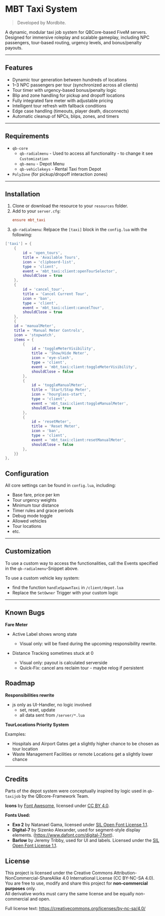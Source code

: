 # MBT Taxi System

> Developed by Mordbite.

A dynamic, modular taxi job system for QBCore-based FiveM servers.  
Designed for immersive roleplay and scalable gameplay, including NPC passengers, tour-based routing, urgency levels, and bonus/penalty payouts.

---

## Features

- Dynamic tour generation between hundreds of locations
- 1–3 NPC passengers per tour (synchronized across all clients)
- Tour timer with urgency-based bonus/penalty logic
- Blip and zone handling for pickup and dropoff locations
- Fully integrated fare meter with adjustable pricing
- Intelligent tour refresh with fallback conditions
- Edge case handling (timeouts, player death, disconnects)
- Automatic cleanup of NPCs, blips, zones, and timers

---

## Requirements

- `qb-core`
	- `qb-radialmenu` - Used to access all functionality - to change it see `Customization`
	- `qb-menu` - Depot Menu
	- `qb-vehiclekeys` - Rental Taxi from Depot
- `PolyZone` (for pickup/dropoff interaction zones)

---

## Installation

1. Clone or download the resource to your `resources` folder.
2. Add to your `server.cfg`:
   ```ini
   ensure mbt_taxi
   ```
3. `qb-radialmenu`: Relpace the `[taxi]` block in the `config.lua` with the following:
```lua
['taxi'] = {
	{
		id = 'open_tours',
		title = 'Available Tours',
		icon = 'clipboard-list',
		type = 'client',
		event = 'mbt_taxi:client:openTourSelector',
		shouldClose = true
	},
	{
		id = 'cancel_tour',
		title = 'Cancel Current Tour',
		icon = 'ban',
		type = 'client',
		event = 'mbt_taxi:client:cancelTour',
		shouldClose = true
	},
	{
	id = 'manualMeter',
	title = 'Manual Meter Controls',
	icon = 'stopwatch',
	items = {
		{
			id = 'toggleMeterVisibility',
			title = 'Show/Hide Meter',
			icon = 'eye-slash',
			type = 'client',
			event = 'mbt_taxi:client:toggleMeterVisibility',
			shouldClose = false
		},
		{
			id = 'toggleManualMeter',
			title = 'Start/Stop Meter',
			icon = 'hourglass-start',
			type = 'client',
			event = 'mbt_taxi:client:toggleManualMeter',
			shouldClose = true
		},
		{
			id = 'resetMeter',
			title = 'Reset Meter',
			icon = 'ban',
			type = 'client',
			event = 'mbt_taxi:client:resetManualMeter',
			shouldClose = false
		},
	}}
},
```

## Configuration

All core settings can be found in `config.lua`, including:

- Base fare, price per km
- Tour urgency weights
- Minimum tour distance
- Timer rules and grace periods
- Debug mode toggle
- Allowed vehicles
- Tour locations
- etc.

---

## Customization

To use a custom way to access the functionalities, call the Events specified in the `qb-radialmenu`-Snippet above.

To use a custom vehicle key system:
- find the function `handleSpawnTaxi` in `/client/depot.lua`
- Replace the `SetOwner` Trigger with your custom logic

---

## Known Bugs

**Fare Meter**

- Active Label shows wrong state
	- Visual only: will be fixed during the upcoming responsibility rewrite.
		
- Distance Tracking sometimes stuck at 0
	- Visual only: payout is calculated serverside
	- Quick-Fix: cancel ans reclaim tour - maybe relog if persistent

## Roadmap

**Responsibilities rewrite**

- js only as UI-Handler, no logic involved
	- set, reset, update
	- all data sent from `/server/*.lua`
				
**TourLocations Priority System**

Examples:
- Hospitals and Airport Gates get a slightly higher chance to be chosen as tour location
- Waste Management Facilities or remote Locations get a slightly lower chance

---
## Credits

Parts of the depot system were conceptually inspired by logic used in `qb-taxijob` by the QBcore-Framework Team.

**Icons** by [Font Awesome](https://fontawesome.com), licensed under [CC BY 4.0](https://creativecommons.org/licenses/by/4.0/).

**Fonts Used:**

- **Exo 2** by Natanael Gama, licensed under [SIL Open Font License 1.1](https://scripts.sil.org/OFL).
- **Digital-7** by Sizenko Alexander, used for segment-style display elements. (https://www.dafont.com/digital-7.font).
- **Barlow** by Jeremy Tribby, used for UI and labels. Licensed under the [SIL Open Font License 1.1](https://scripts.sil.org/OFL).

## License

This project is licensed under the Creative Commons Attribution-NonCommercial-ShareAlike 4.0 International License (CC BY-NC-SA 4.0).  
You are free to use, modify and share this project for **non-commercial purposes** only.  
All derivative works must carry the same license and be equally non-commercial and open.

Full license text: https://creativecommons.org/licenses/by-nc-sa/4.0/